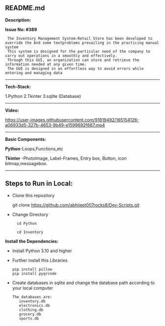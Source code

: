 ## README.md

**Description:**

**Issue No: #389**

     The Inventory Management System-Retail Store has been developed to override the And some textproblems prevailing in the practicing manual system
     This system is designed for the particular need of the company to carry out operations in a smoothly and effectively.
     Through this GUI, an organization can store and retrieve the information needed at any given time.
     The GUI is designed in an effortless way to avoid errors while entering and managing data






----------------------------------------------------------------------------------------------------------------------
**Tech-Stack:**

1.Python
2.Tkinter
3.sqlite (Database)

---------------------------------------------------------------------------------------------------------------------------
**Video:**




https://user-images.githubusercontent.com/91819492/165154126-a06933d5-327b-4653-9b49-e1599692f667.mp4





-----------------------------------------------------------------------------------------------------------------------------
**Basic Components:**

**Python**-Loops,Functions,etc

**Tkinter** -PhotoImage, Label-Frames, Entry box, Button, icon bitmap,messagebox.


---------------------------------------------------------------------------------------------------------------------------------
## Steps to Run in Local:

* Clone this repository
     
     git clone https://github.com/abhijeet007rocks8/Dev-Scripts.git
     
* Change Directory 

        cd Python
    
        cd Inventory
    
 **Install the Dependencies:**
 
 * Install Python 3.10 and higher
 
 * Further install this Libraries
 
 
       pip install pillow
       pip install pyqrcode
          

* Create databases in sqlite and change the database path according to your local computer


      The databases are:
         inventory.db
         electronics.db
         clothing.db
         grocery.db
         sports.db


       
